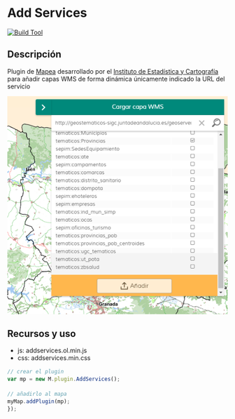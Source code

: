 # Add Services

[![Build Tool](https://img.shields.io/badge/build-Webpack-green.svg)](https://github.com/sigcorporativo-ja/Mapea4-dev-webpack)  

## Descripción

 Plugin de [Mapea](https://github.com/sigcorporativo-ja/Mapea4) desarrollado por el [Instituto de Estadística y Cartografía](https://www.juntadeandalucia.es/institutodeestadisticaycartografia) para añadir capas WMS de forma dinámica únicamente indicado la URL del servicio

 ![Imagen](./images/addservices1.PNG)

 
## Recursos y uso

- js: addservices.ol.min.js
- css: addservices.min.css

```javascript
// crear el plugin
var mp = new M.plugin.AddServices();

// añadirlo al mapa
myMap.addPlugin(mp);
});
```  
